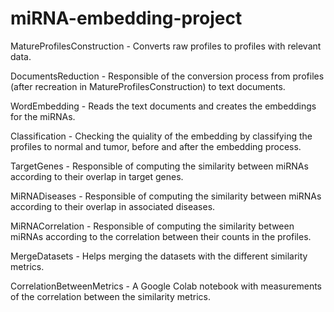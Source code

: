 # miRNA-embedding-project
MatureProfilesConstruction - Converts raw profiles to profiles with relevant data.

DocumentsReduction - Responsible of the conversion process from profiles (after recreation in MatureProfilesConstruction) to text documents. 

WordEmbedding - Reads the text documents and creates the embeddings for the miRNAs. 

Classification - Checking the quiality of the embedding by classifying the profiles to normal and tumor, before and after the embedding process. 

TargetGenes - Responsible of computing the similarity between miRNAs according to their overlap in target genes.

MiRNADiseases - Responsible of computing the similarity between miRNAs according to their overlap in associated diseases.

MiRNACorrelation - Responsible of computing the similarity between miRNAs according to the correlation between their counts in the profiles.

MergeDatasets - Helps merging the datasets with the different similarity metrics.

CorrelationBetweenMetrics - A Google Colab notebook with measurements of the correlation between the similarity metrics. 
